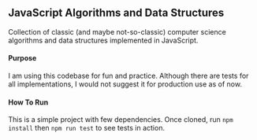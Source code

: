 ## JavaScript Algorithms and Data Structures
Collection of classic (and maybe not-so-classic) computer science algorithms and data structures implemented in JavaScript.

#### Purpose
I am using this codebase for fun and practice.  Although there are tests for all implementations, I would not suggest it for production use as of now.

#### How To Run
This is a simple project with few dependencies.  Once cloned, run `npm install` then `npm run test` to see tests in action.
